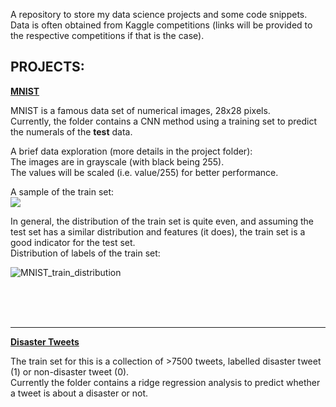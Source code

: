 A repository to store my data science projects and some code snippets. 
Data is often obtained from Kaggle competitions 
(links will be provided to the respective competitions if that is the case).  



## PROJECTS:  
  
**[MNIST](https://github.com/mango-muffin/Projects/blob/master/MNIST%20image/MNIST.md)**  


MNIST is a famous data set of numerical images, 28x28 pixels.  
Currently, the folder contains a CNN method using a training set to predict the numerals of the **test** data.

A brief data exploration (more details in the project folder):  
The images are in grayscale (with black being 255).  
The values will be scaled (i.e. value/255) for better performance.  

A sample of the train set:  
![](https://user-images.githubusercontent.com/40700585/76387146-30554300-63a1-11ea-8ed0-dc1e329e70ad.png)

In general, the distribution of the train set is quite even, and assuming the test set has a similar distribution and features (it does), the train set is a good indicator for the test set.  
Distribution of labels of the train set:  

![MNIST_train_distribution](https://user-images.githubusercontent.com/40700585/76390522-87aae180-63a8-11ea-92c1-288edfdc5600.png)



<br><br><br>
__________________________________________________________________________________________________________________________________  
**[Disaster Tweets](https://github.com/mango-muffin/Projects/tree/master/NLP%20Disaster%20Tweets)**


The train set for this is a collection of >7500 tweets, labelled disaster tweet (1) or non-disaster tweet (0).  
Currently the folder contains a ridge regression analysis to predict whether a tweet is about a disaster or not.


